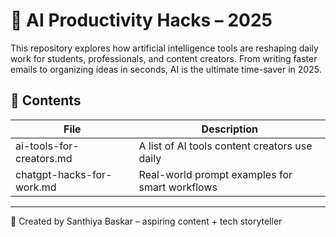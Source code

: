 # 🤖 AI Productivity Hacks – 2025

This repository explores how artificial intelligence tools are reshaping daily work for students, professionals, and content creators. From writing faster emails to organizing ideas in seconds, AI is the ultimate time-saver in 2025.

## 📂 Contents

| File | Description |
|------|-------------|
| ai-tools-for-creators.md | A list of AI tools content creators use daily |
| chatgpt-hacks-for-work.md | Real-world prompt examples for smart workflows |

---

🧠 Created by Santhiya Baskar – aspiring content + tech storyteller
